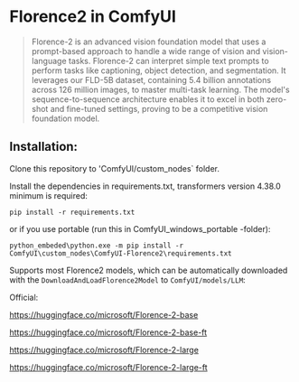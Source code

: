 # Florence2 in ComfyUI

> Florence-2 is an advanced vision foundation model that uses a prompt-based approach to handle a wide range of vision and vision-language tasks. 
Florence-2 can interpret simple text prompts to perform tasks like captioning, object detection, and segmentation. 
It leverages our FLD-5B dataset, containing 5.4 billion annotations across 126 million images, to master multi-task learning. 
The model's sequence-to-sequence architecture enables it to excel in both zero-shot and fine-tuned settings, proving to be a competitive vision foundation model.

## Installation:

Clone this repository to 'ComfyUI/custom_nodes` folder.

Install the dependencies in requirements.txt, transformers version 4.38.0 minimum is required:

`pip install -r requirements.txt`

or if you use portable (run this in ComfyUI_windows_portable -folder):

`python_embeded\python.exe -m pip install -r ComfyUI\custom_nodes\ComfyUI-Florence2\requirements.txt`

Supports most Florence2 models, which can be automatically downloaded with the `DownloadAndLoadFlorence2Model` to `ComfyUI/models/LLM`:

Official:

https://huggingface.co/microsoft/Florence-2-base

https://huggingface.co/microsoft/Florence-2-base-ft

https://huggingface.co/microsoft/Florence-2-large

https://huggingface.co/microsoft/Florence-2-large-ft
